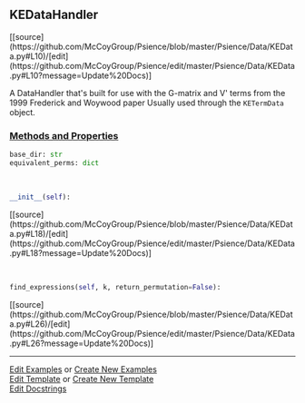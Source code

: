 ## <a id="Psience.Data.KEData.KEDataHandler">KEDataHandler</a> 
<div class="docs-source-link" markdown="1">
[[source](https://github.com/McCoyGroup/Psience/blob/master/Psience/Data/KEData.py#L10)/[edit](https://github.com/McCoyGroup/Psience/edit/master/Psience/Data/KEData.py#L10?message=Update%20Docs)]
</div>

A DataHandler that's built for use with the G-matrix and V' terms
from the 1999 Frederick and Woywood paper
Usually used through the `KETermData` object.

<div class="collapsible-section">
 <div class="collapsible-section collapsible-section-header" markdown="1">
 
### <a class="collapse-link" data-toggle="collapse" href="#methods">Methods and Properties</a> <a class="float-right" data-toggle="collapse" href="#methods"><i class="fa fa-chevron-down"></i></a>

 </div>
 <div class="collapsible-section collapsible-section-body collapse" id="methods" markdown="1">

```python
base_dir: str
equivalent_perms: dict
```
<a id="Psience.Data.KEData.KEDataHandler.__init__" class="docs-object-method">&nbsp;</a> 
```python
__init__(self): 
```
<div class="docs-source-link" markdown="1">
[[source](https://github.com/McCoyGroup/Psience/blob/master/Psience/Data/KEData.py#L18)/[edit](https://github.com/McCoyGroup/Psience/edit/master/Psience/Data/KEData.py#L18?message=Update%20Docs)]
</div>

<a id="Psience.Data.KEData.KEDataHandler.find_expressions" class="docs-object-method">&nbsp;</a> 
```python
find_expressions(self, k, return_permutation=False): 
```
<div class="docs-source-link" markdown="1">
[[source](https://github.com/McCoyGroup/Psience/blob/master/Psience/Data/KEData.py#L26)/[edit](https://github.com/McCoyGroup/Psience/edit/master/Psience/Data/KEData.py#L26?message=Update%20Docs)]
</div>

 </div>
</div>




___

[Edit Examples](https://github.com/McCoyGroup/Psience/edit/gh-pages/ci/examples/Psience/Data/KEData/KEDataHandler.md) or 
[Create New Examples](https://github.com/McCoyGroup/Psience/new/gh-pages/?filename=ci/examples/Psience/Data/KEData/KEDataHandler.md) <br/>
[Edit Template](https://github.com/McCoyGroup/Psience/edit/gh-pages/ci/docs/Psience/Data/KEData/KEDataHandler.md) or 
[Create New Template](https://github.com/McCoyGroup/Psience/new/gh-pages/?filename=ci/docs/templates/Psience/Data/KEData/KEDataHandler.md) <br/>
[Edit Docstrings](https://github.com/McCoyGroup/Psience/edit/master/Psience/Data/KEData.py#L10?message=Update%20Docs)